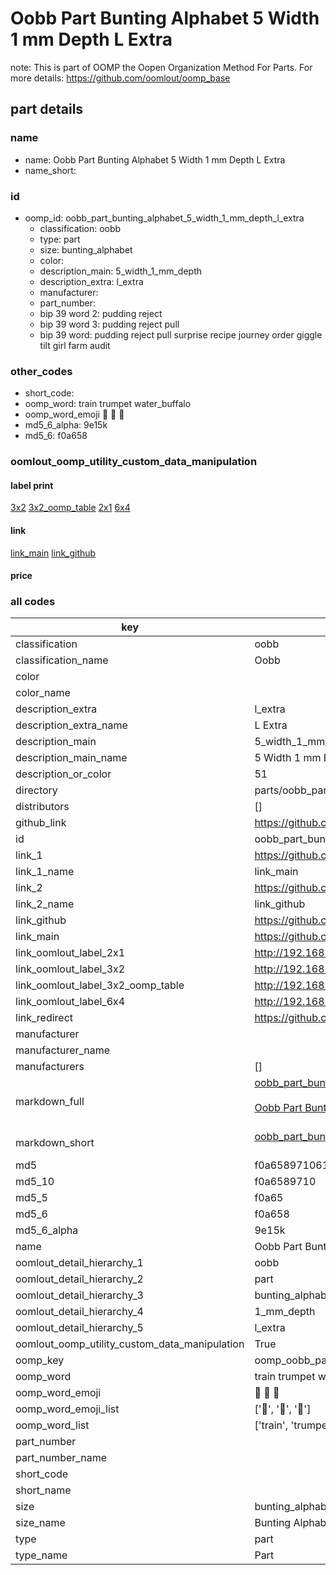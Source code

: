 # Oobb Part Bunting Alphabet 5 Width 1 mm Depth L Extra  

note: This is part of OOMP the Oopen Organization Method For Parts. For more details: https://github.com/oomlout/oomp_base

##  part details
  







### name
* name: Oobb Part Bunting Alphabet 5 Width 1 mm Depth L Extra
* name_short: 
### id
* oomp_id: oobb_part_bunting_alphabet_5_width_1_mm_depth_l_extra
  * classification: oobb
  * type: part
  * size: bunting_alphabet
  * color: 
  * description_main: 5_width_1_mm_depth
  * description_extra: l_extra
  * manufacturer: 
  * part_number: 
  * bip 39 word 2: pudding reject
  * bip 39 word 3: pudding reject pull
  * bip 39 word: pudding reject pull surprise recipe journey order giggle tilt girl farm audit

### other_codes
* short_code: 
* oomp_word: train trumpet water_buffalo
* oomp_word_emoji :train: :trumpet: :water_buffalo:
* md5_6_alpha: 9e15k
* md5_6: f0a658






### oomlout_oomp_utility_custom_data_manipulation
#### label print
[3x2](http://192.168.1.245:1112/?label=oomp%209e15k)
[3x2_oomp_table](http://192.168.1.108:1112/?label=oomp%209e15k)
[2x1](http://192.168.1.242:1112/?label=oomp%209e15k)
[6x4](http://192.168.1.55:1112/?label=oomp%209e15k)    

#### link

[link_main](https://github.com/oomlout/oomlout_oomp_version_1_messy/tree/main/parts/oobb_part_bunting_alphabet_5_width_1_mm_depth_l_extra) [link_github](https://github.com/oomlout/oomlout_oomp_version_1_messy/tree/main/parts/oobb_part_bunting_alphabet_5_width_1_mm_depth_l_extra)                             

#### price







### all codes 
| key | value |  
| --- | --- |  
| classification | oobb |  
| classification_name | Oobb |  
| color |  |  
| color_name |  |  
| description_extra | l_extra |  
| description_extra_name | L Extra |  
| description_main | 5_width_1_mm_depth |  
| description_main_name | 5 Width 1 mm Depth |  
| description_or_color | 51 |  
| directory | parts/oobb_part_bunting_alphabet_5_width_1_mm_depth_l_extra |  
| distributors | [] |  
| github_link | https://github.com/oomlout/oomlout_oomp_part_src/tree/main/parts/oobb_part_bunting_alphabet_5_width_1_mm_depth_l_extra |  
| id | oobb_part_bunting_alphabet_5_width_1_mm_depth_l_extra |  
| link_1 | https://github.com/oomlout/oomlout_oomp_version_1_messy/tree/main/parts/oobb_part_bunting_alphabet_5_width_1_mm_depth_l_extra |  
| link_1_name | link_main |  
| link_2 | https://github.com/oomlout/oomlout_oomp_version_1_messy/tree/main/parts/oobb_part_bunting_alphabet_5_width_1_mm_depth_l_extra |  
| link_2_name | link_github |  
| link_github | https://github.com/oomlout/oomlout_oomp_version_1_messy/tree/main/parts/oobb_part_bunting_alphabet_5_width_1_mm_depth_l_extra |  
| link_main | https://github.com/oomlout/oomlout_oomp_version_1_messy/tree/main/parts/oobb_part_bunting_alphabet_5_width_1_mm_depth_l_extra |  
| link_oomlout_label_2x1 | http://192.168.1.242:1112/?label=oomp%209e15k |  
| link_oomlout_label_3x2 | http://192.168.1.245:1112/?label=oomp%209e15k |  
| link_oomlout_label_3x2_oomp_table | http://192.168.1.108:1112/?label=oomp%209e15k |  
| link_oomlout_label_6x4 | http://192.168.1.55:1112/?label=oomp%209e15k |  
| link_redirect | https://github.com/oomlout/oomlout_oomp_version_1_messy/tree/main/parts/oobb_part_bunting_alphabet_5_width_1_mm_depth_l_extra |  
| manufacturer |  |  
| manufacturer_name |  |  
| manufacturers | [] |  
| markdown_full | [oobb_part_bunting_alphabet_5_width_1_mm_depth_l_extra](none)<br>[](none)<br>[Oobb Part Bunting Alphabet 5 Width 1 Mm Depth L Extra](none)<br><br> |  
| markdown_short | [oobb_part_bunting_alphabet_5_width_1_mm_depth_l_extra](none)<br><br> |  
| md5 | f0a658971061f385e1d9dda75aad3d69 |  
| md5_10 | f0a6589710 |  
| md5_5 | f0a65 |  
| md5_6 | f0a658 |  
| md5_6_alpha | 9e15k |  
| name | Oobb Part Bunting Alphabet 5 Width 1 mm Depth L Extra |  
| oomlout_detail_hierarchy_1 | oobb |  
| oomlout_detail_hierarchy_2 | part |  
| oomlout_detail_hierarchy_3 | bunting_alphabet |  
| oomlout_detail_hierarchy_4 | 1_mm_depth |  
| oomlout_detail_hierarchy_5 | l_extra |  
| oomlout_oomp_utility_custom_data_manipulation | True |  
| oomp_key | oomp_oobb_part_bunting_alphabet_5_width_1_mm_depth_l_extra |  
| oomp_word | train trumpet water_buffalo |  
| oomp_word_emoji | :train: :trumpet: :water_buffalo: |  
| oomp_word_emoji_list | [':train:', ':trumpet:', ':water_buffalo:'] |  
| oomp_word_list | ['train', 'trumpet', 'water_buffalo'] |  
| part_number |  |  
| part_number_name |  |  
| short_code |  |  
| short_name |  |  
| size | bunting_alphabet |  
| size_name | Bunting Alphabet |  
| type | part |  
| type_name | Part |  
